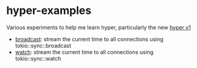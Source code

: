 # hyper-examples

Various experiments to help me learn hyper, particularly the new [hyper v1](https://seanmonstar.com/blog/hyper-v1/)

- [broadcast](./broadcast/src/main.rs): stream the current time to all connections using tokio::sync::broadcast
- [watch](./watch/src/main.rs): stream the current time to all connections using tokio::sync::watch
  
